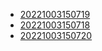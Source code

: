 - [20221003150719](/zet/20221003150719/README.md)
- [20221003150718](/zet/20221003150718/README.md)
- [20221003150720](/zet/20221003150720/README.md)
